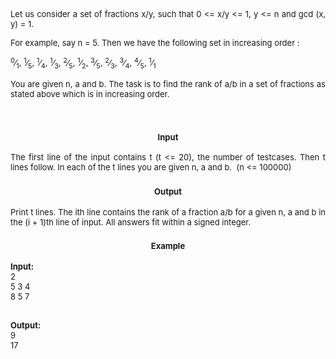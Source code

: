 <p style="text-align: justify;"><span style="font-size: small;">Let us consider a set of fractions x/y, such that 0 &lt;= x/y &lt;= 1, y &lt;= n and gcd (x, y) = 1.<br></span></p>
<p style="text-align: justify;"><span style="font-size: small;">For example, say n = 5. Then we have the following set in increasing order :</span></p>
<p style="text-align: justify;"><span style="font-size: small;"><sup>0</sup>⁄<sub>1</sub>, <sup>1</sup>⁄<sub>5</sub>, <sup>1</sup>⁄<sub>4</sub>, <sup>1</sup>⁄<sub>3</sub>, <sup>2</sup>⁄<sub>5</sub>, <sup>1</sup>⁄<sub>2</sub>, <sup>3</sup>⁄<sub>5</sub>, <sup>2</sup>⁄<sub>3</sub>, <sup>3</sup>⁄<sub>4</sub>, <sup>4</sup>⁄<sub>5</sub>, <sup>1</sup>⁄<sub>1</sub></span></p>
<p style="text-align: justify;"><span style="font-size: small;">You are given n, a and b. The task is to find the rank of a/b in a set of fractions as stated above which is in increasing order.<br></span></p>
<p style="text-align: justify;"><span style="font-size: small;"><br></span></p>
<h3 style="text-align: center;"><span style="font-size: small;">Input</span></h3>
<p style="text-align: justify;"><span style="font-size: small;">The first line of the input contains t (t &lt;= 20), the number of testcases. Then t lines follow. In each of the t lines you are given n, a and b.&nbsp; (n &lt;= 100000)</span></p>
<h3 style="text-align: center;"><span style="font-size: small;">Output</span></h3>
<p style="text-align: justify;"><span style="font-size: small;">Print t lines. The ith line contains the rank of a fraction a/b for a given n, a and b in the (i + 1)th line of input. All answers fit within a signed integer.<br></span></p>
<h3 style="text-align: center;"><span style="font-size: small;">Example</span></h3>
<p style="text-align: justify;"><span style="font-size: small;"><strong>Input:<br></strong>2<br>5 3 4<br>8 5 7</span><span style="font-size: small;"><strong>&nbsp;</strong></span></p>
<p style="text-align: justify;"><span style="font-size: small;"><strong><br></strong><strong>Output:</strong><br>9<br>17<br><br></span>&nbsp;</p>